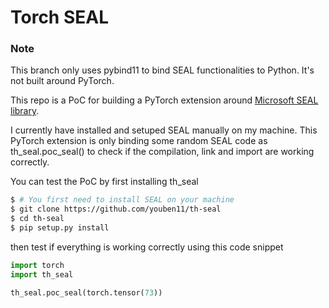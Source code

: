 # Torch SEAL

### Note

This branch only uses pybind11 to bind SEAL functionalities to Python. It's not built around PyTorch.


This repo is a PoC for building a PyTorch extension around [Microsoft SEAL library](https://github.com/Microsoft/SEAL).

I currently have installed and setuped SEAL manually on my machine. This PyTorch extension is only binding some random SEAL code as th_seal.poc_seal() to check if the compilation, link and import are working correctly.

You can test the PoC by first installing th_seal

```bash
$ # You first need to install SEAL on your machine
$ git clone https://github.com/youben11/th-seal
$ cd th-seal
$ pip setup.py install
```

then test if everything is working correctly using this code snippet

```python
import torch
import th_seal

th_seal.poc_seal(torch.tensor(73))
```
